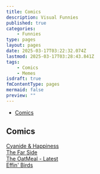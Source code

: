 ```yaml
---
title: Comics
description: Visual Funnies
published: true
categories:
    - Funnies
type: pages
layout: pages
date: 2025-03-17T03:22:32.074Z
lastmod: 2025-03-17T03:28:43.841Z
tags:
    - Comics
    - Memes
isdraft: true
fmContentType: pages
mermaid: false
preview: ""
---
```


<!--- cSpell:disable --->
* [Comics](#comics)
<!--- cSpell:enable --->

## Comics

[Cyanide & Happiness](https://explosm.net/)\
[The Far Side](https://www.thefarside.com/)\
[The OatMeal - Latest](https://theoatmeal.com/comics)\
[Effin' Birds](https://effinbirds.com/)
